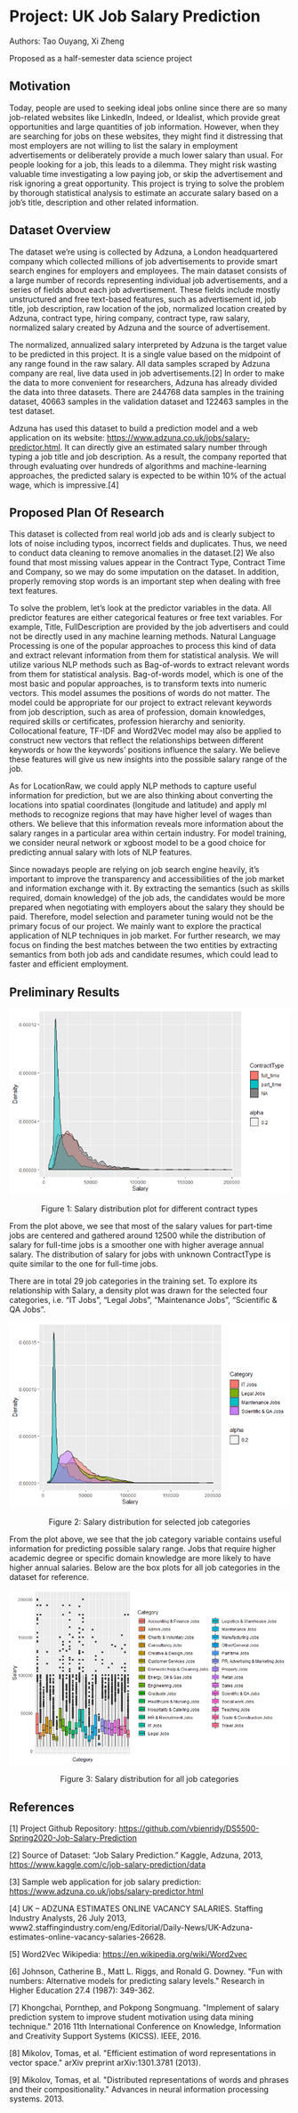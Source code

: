 # Project:  UK Job Salary Prediction

Authors: Tao Ouyang, Xi Zheng

Proposed as a half-semester data science project

## Motivation

Today, people are used to seeking ideal jobs online since there are so many job-related websites like LinkedIn, Indeed, or Idealist, which provide great opportunities and large quantities of job information. However, when they are searching for jobs on these websites, they might find it distressing that most employers are not willing to list the salary in employment advertisements or deliberately provide a much lower salary than usual. For people looking for a job, this leads to a dilemma. They might risk wasting valuable time investigating a low paying job, or skip the advertisement and risk ignoring a great opportunity. This project is trying to solve the problem by thorough statistical analysis to estimate an accurate salary based on a job’s title, description and other related information.

## Dataset Overview

The dataset we’re using is collected by Adzuna, a London headquartered company which collected millions of job advertisements to provide smart search engines for employers and employees. The main dataset consists of a large number of records representing individual job advertisements, and a series of fields about each job advertisement. These fields include mostly unstructured and free text-based features, such as advertisement id, job title, job description, raw location of the job, normalized location created by Adzuna, contract type, hiring company, contract type, raw salary, normalized salary created by Adzuna and the source of advertisement.

The normalized, annualized salary interpreted by Adzuna is the target value to be predicted in this project. It is a single value based on the midpoint of any range found in the raw salary. All data samples scraped by Adzuna company are real, live data used in job advertisements.[2] In order to make the data to more convenient for researchers, Adzuna has already divided the data into three datasets. There are 244768 data samples in the training dataset, 40663 samples in the validation dataset and 122463 samples in the test dataset.

Adzuna has used this dataset to build a prediction model and a web application on its website: https://www.adzuna.co.uk/jobs/salary-predictor.html. It can directly give an estimated salary number through typing a job title and job description. As a result, the company reported that through evaluating over hundreds of algorithms and machine-learning approaches, the predicted salary is expected to be within 10% of the actual wage, which is impressive.[4]

## Proposed Plan Of Research

This dataset is collected from real world job ads and is clearly subject to lots of noise including typos, incorrect fields and duplicates. Thus, we need to conduct data cleaning to remove anomalies in the dataset.[2] We also found that most missing values appear in the Contract Type, Contract Time and Company, so we may do some imputation on the dataset. In addition, properly removing stop words is an important step when dealing with free text features.

To solve the problem, let’s look at the predictor variables in the data. All predictor features are either categorical features or free text variables. For example, Title, FullDescription are provided by the job advertisers and could not be directly used in any machine learning methods. Natural Language Processing is one of the popular approaches to process this kind of data and extract relevant information from them for statistical analysis. We will utilize various NLP methods such as Bag-of-words to extract relevant words from them for statistical analysis. Bag-of-words model, which is one of the most basic and popular approaches, is to transform texts into numeric vectors. This model assumes the positions of words do not matter. The model could be appropriate for our project to extract relevant keywords from job description, such as area of profession, domain knowledges, required skills or certificates, profession hierarchy and seniority. Collocational feature, TF-IDF and Word2Vec model may also be applied to construct new vectors that reflect the relationships between different keywords or how the keywords’ positions influence the salary. We believe these features will give us new insights into the possible salary range of the job. 

As for LocationRaw, we could apply NLP methods to capture useful information for prediction, but we are also thinking about converting the locations into spatial coordinates (longitude and latitude) and apply ml methods to recognize regions that may have higher level of wages than others. We believe that this information reveals more information about the salary ranges in a particular area within certain industry. For model training, we consider neural network or xgboost model to be a good choice for predicting annual salary with lots of NLP features.

Since nowadays people are relying on job search engine heavily, it’s important to improve the transparency and accessibilities of the job market and information exchange with it. By extracting the semantics (such as skills required, domain knowledge) of the job ads, the candidates would be more prepared when negotiating with employers about the salary they should be paid. Therefore, model selection and parameter tuning would not be the primary focus of our project. We mainly want to explore the practical application of NLP techniques in job market. For further research, we may focus on finding the best matches between the two entities by extracting semantics from both job ads and candidate resumes, which could lead to faster and efficient employment.

## Preliminary Results

<p align="center">
  <img src="https://github.com/vbienridy/DS5500-Spring2020-Job-Salary-Prediction/blob/master/proposal_images/salary_distribution_for_contract_type.png">
</p>
<p align="center">
Figure 1: Salary distribution plot for different contract types
</p>

From the plot above, we see that most of the salary values for part-time jobs are centered and gathered around 12500 while the distribution of salary for full-time jobs is a smoother one with higher average annual salary. The distribution of salary for jobs with unknown ContractType is quite similar to the one for full-time jobs.

There are in total 29 job categories in the training set. To explore its relationship with Salary, a density plot was drawn for the selected four categories, i.e. “IT Jobs”, “Legal Jobs”, “Maintenance Jobs”, “Scientific & QA Jobs”.

<p align="center">
  <img src="https://github.com/vbienridy/DS5500-Spring2020-Job-Salary-Prediction/blob/master/proposal_images/salary_distribution_for_category.png">
</p>
<p align="center">
Figure 2: Salary distribution for selected job categories
</p>

From the plot above, we see that the job category variable contains useful information for predicting possible salary range. Jobs that require higher academic degree or specific domain knowledge are more likely to have higher annual salaries. Below are the box plots for all job categories in the dataset for reference.

<p align="center">
  <img src="https://github.com/vbienridy/DS5500-Spring2020-Job-Salary-Prediction/blob/master/proposal_images/box_plot_for_salary_with_category.png">
</p>
<p align="center">
Figure 3: Salary distribution for all job categories
</p>

## References

[1] Project Github Repository:
https://github.com/vbienridy/DS5500-Spring2020-Job-Salary-Prediction

[2] Source of Dataset:
“Job Salary Prediction.” Kaggle, Adzuna, 2013, https://www.kaggle.com/c/job-salary-prediction/data

[3] Sample web application for job salary prediction:
https://www.adzuna.co.uk/jobs/salary-predictor.html

[4] UK – ADZUNA ESTIMATES ONLINE VACANCY SALARIES. Staffing Industry Analysts, 26 July 2013, www2.staffingindustry.com/eng/Editorial/Daily-News/UK-Adzuna-estimates-online-vacancy-salaries-26628.

[5] Word2Vec Wikipedia: https://en.wikipedia.org/wiki/Word2vec

[6] Johnson, Catherine B., Matt L. Riggs, and Ronald G. Downey. "Fun with numbers: Alternative models for predicting salary levels." Research in Higher Education 27.4 (1987): 349-362.

[7] Khongchai, Pornthep, and Pokpong Songmuang. "Implement of salary prediction system to improve student motivation using data mining technique." 2016 11th International Conference on Knowledge, Information and Creativity Support Systems (KICSS). IEEE, 2016.

[8] Mikolov, Tomas, et al. "Efficient estimation of word representations in vector space." arXiv preprint arXiv:1301.3781 (2013).

[9] Mikolov, Tomas, et al. "Distributed representations of words and phrases and their compositionality." Advances in neural information processing systems. 2013.
